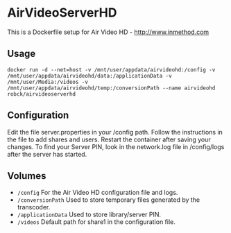 # AirVideoServerHD
This is a Dockerfile setup for Air Video HD - http://www.inmethod.com


## Usage
```
docker run -d --net=host -v /mnt/user/appdata/airvideohd:/config -v /mnt/user/appdata/airvideohd/data:/applicationData -v /mnt/user/Media:/videos -v /mnt/user/appdata/airvideohd/temp:/conversionPath --name airvideohd robck/airvideoserverhd
```

## Configuration

Edit the file server.properties in your /config path. Follow the instructions in the file to add shares and users. Restart the container after saving your changes. To find your Server PIN, look in the network.log file in /config/logs after the server has started.

## Volumes

* `/config` For the Air Video HD configuration file and logs.
* `/conversionPath` Used to store temporary files generated by the transcoder.
* `/applicationData` Used to store library/server PIN.
* `/videos` Default path for share1 in the configuration file.

